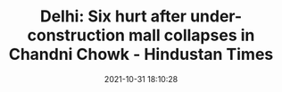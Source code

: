 ---
"title": "Delhi: Six hurt after under-construction mall collapses in Chandni Chowk - Hindustan Times"
"date": "2021-10-31 18:10:28"
"feed_name": "GOOGLENEWSCONSTRUCTION"
"feed_website": "https://news.google.com/search?q=construction%2Bincident&hl=en-US&gl=US&ceid=US:en"
"feed_rss": "https://news.google.com/rss/search?q=construction%2Bincident&hl=en-US&gl=US&ceid=US:en"
"link": "https://www.hindustantimes.com/cities/delhi-news/delhi-six-hurt-after-under-construction-mall-collapses-in-chandni-chowk-101635703828351.html"
"source": "{'href': 'https://www.hindustantimes.com', 'title': 'Hindustan Times'}"
"file": "_posts/2021-1-1-e457b87ef9163af29ac7fdffeaebbf917c94df0a.md"
"accident": "1"
"drilling": "0"
"dead": "0"
"injured": "6"
"arrested": "0"
"place": "chandni chowk"
"where": "construction site"
"causes": "collapse"
"place_uri": "http://en.wikipedia.org/wiki/Chandni_Chowk"
---